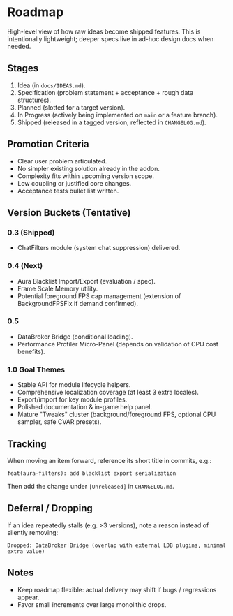 # Roadmap

High-level view of how raw ideas become shipped features. This is intentionally lightweight; deeper specs live in ad-hoc design docs when needed.

## Stages
1. Idea (in `docs/IDEAS.md`).
2. Specification (problem statement + acceptance + rough data structures).
3. Planned (slotted for a target version).
4. In Progress (actively being implemented on `main` or a feature branch).
5. Shipped (released in a tagged version, reflected in `CHANGELOG.md`).

## Promotion Criteria
- Clear user problem articulated.
- No simpler existing solution already in the addon.
- Complexity fits within upcoming version scope.
- Low coupling or justified core changes.
- Acceptance tests bullet list written.

## Version Buckets (Tentative)
### 0.3 (Shipped)
- ChatFilters module (system chat suppression) delivered.

### 0.4 (Next)

- Aura Blacklist Import/Export (evaluation / spec).
- Frame Scale Memory utility.
- Potential foreground FPS cap management (extension of BackgroundFPSFix if demand confirmed).

### 0.5

- DataBroker Bridge (conditional loading).
- Performance Profiler Micro-Panel (depends on validation of CPU cost benefits).

### 1.0 Goal Themes

- Stable API for module lifecycle helpers.
- Comprehensive localization coverage (at least 3 extra locales).
- Export/import for key module profiles.
- Polished documentation & in-game help panel.
- Mature "Tweaks" cluster (background/foreground FPS, optional CPU sampler, safe CVAR presets).

## Tracking

When moving an item forward, reference its short title in commits, e.g.:

```text
feat(aura-filters): add blacklist export serialization
```
Then add the change under `[Unreleased]` in `CHANGELOG.md`.

## Deferral / Dropping

If an idea repeatedly stalls (e.g. >3 versions), note a reason instead of silently removing:

```text
Dropped: DataBroker Bridge (overlap with external LDB plugins, minimal extra value)
```

## Notes

- Keep roadmap flexible: actual delivery may shift if bugs / regressions appear.
- Favor small increments over large monolithic drops.

